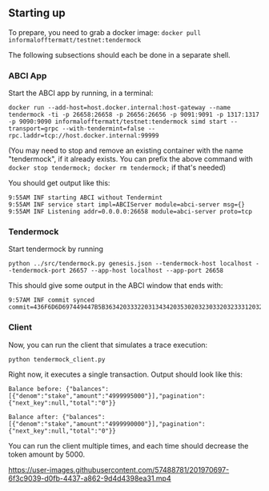 ## Starting up

To prepare, you need to grab a docker image:
```docker pull informalofftermatt/testnet:tendermock```


The following subsections should each be done in a separate shell.


### ABCI App

Start the ABCI app by running, in a terminal:

```docker run --add-host=host.docker.internal:host-gateway --name tendermock -ti -p 26658:26658 -p 26656:26656 -p 9091:9091 -p 1317:1317 -p 9090:9090 informalofftermatt/testnet:tendermock simd start --transport=grpc --with-tendermint=false --rpc.laddr=tcp://host.docker.internal:99999```

(You may need to stop and remove an existing container with the name "tendermock", if it already exists.
You can prefix the above command with `docker stop tendermock; docker rm tendermock;` if that's needed)

You should get output like this:

```
9:55AM INF starting ABCI without Tendermint
9:55AM INF service start impl=ABCIServer module=abci-server msg={}
9:55AM INF Listening addr=0.0.0.0:26658 module=abci-server proto=tcp
```

### Tendermock

Start tendermock by running 

```python ../src/tendermock.py genesis.json --tendermock-host localhost --tendermock-port 26657 --app-host localhost --app-port 26658```

This should give some output in the ABCI window that ends with:

```
9:57AM INF commit synced commit=436F6D6D697449447B5B363420333220313434203530203230332032333120323437203131362032323020323436203237203138332031373620313532203234312039203835203135362031333420373520383220353320313420393120393220313739203133332035302033322039352036372037345D3A317D
```

### Client

Now, you can run the client that simulates a trace execution:

```python tendermock_client.py```

Right now, it executes a single transaction.
Output should look like this:
```
Balance before: {"balances":[{"denom":"stake","amount":"4999995000"}],"pagination":{"next_key":null,"total":"0"}}

Balance after: {"balances":[{"denom":"stake","amount":"4999990000"}],"pagination":{"next_key":null,"total":"0"}}
```

You can run the client multiple times, and each time should decrease the token amount by 5000.


https://user-images.githubusercontent.com/57488781/201970697-6f3c9039-d0fb-4437-a862-9d4d4398ea31.mp4

